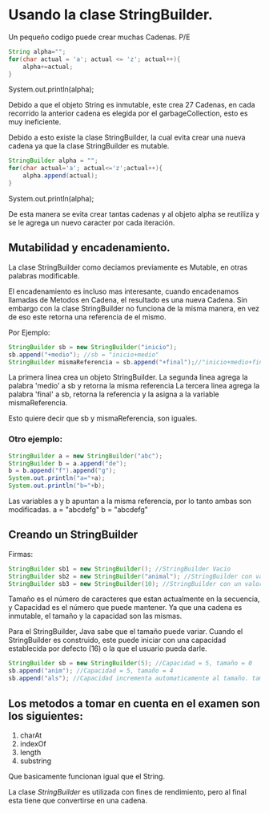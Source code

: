 # Usando la clase StringBuilder.

Un pequeño codigo puede crear muchas Cadenas.
P/E

```java
String alpha="";
for(char actual = 'a'; actual <= 'z'; actual++){
    alpha+=actual;
}
```

System.out.println(alpha);

Debido a que el objeto String es inmutable, este crea 27 Cadenas, en cada recorrido
la anterior cadena es elegida por el garbageCollection, esto es muy ineficiente.

Debido a esto existe la clase StringBuilder, la cual evita crear una nueva cadena ya que 
la clase StringBuilder es mutable.
```java
StringBuilder alpha = "";
for(char actual='a'; actual<='z';actual++){
    alpha.append(actual);
}
```

System.out.println(alpha);

De esta manera se evita crear tantas cadenas y al objeto alpha se reutiliza y se le agrega un 
nuevo caracter por cada iteración.

## Mutabilidad y encadenamiento.

La clase StringBuilder como deciamos previamente es Mutable, en otras palabras modificable.

El encadenamiento es incluso mas interesante, cuando encadenamos llamadas de Metodos en Cadena, el resultado
es una nueva Cadena. Sin embargo con la clase StringBuilder no funciona de la misma manera, en vez de eso 
este retorna una referencia de el mismo.

Por Ejemplo:
```java
StringBuilder sb = new StringBuilder("inicio");
sb.append("+medio"); //sb = "inicio+medio"
StringBuilder mismaReferencia = sb.append("+final");//"inicio+medio+final"
```

La primera linea crea un objeto StringBuilder.
La segunda linea agrega la palabra 'medio' a sb y retorna la misma referencia
La tercera linea agrega la palabra 'final' a sb, retorna la referencia y la asigna a la variable
mismaReferencia.

Esto quiere decir que sb y mismaReferencia, son iguales.

### Otro ejemplo:
```java
StringBuilder a = new StringBuilder("abc");
StringBuilder b = a.append("de");
b = b.append("f").append("g");
System.out.println("a="+a);
System.out.println("b="+b);
```
Las variables a y b apuntan a la misma referencia, por lo tanto ambas son modificadas.
a = "abcdefg"
b = "abcdefg"

## Creando un StringBuilder

Firmas:
```java
StringBuilder sb1 = new StringBuilder(); //StringBuilder Vacio
StringBuilder sb2 = new StringBuilder("animal"); //StringBuilder con valor animal
StringBuilder sb3 = new StringBuilder(10); //StringBuilder con un valor de caracteres reservado
```
Tamaño es el número de caracteres que estan actualmente en la secuencia, y Capacidad es el número
que puede mantener. Ya que una cadena es inmutable, el tamaño y la capacidad son las mismas.

Para el StringBuilder, Java sabe que el tamaño puede variar. Cuando el StringBuilder es construido, este
puede iniciar con una capacidad establecida por defecto (16) o la que el usuario pueda darle.

```java
StringBuilder sb = new StringBuilder(5); //Capacidad = 5, tamaño = 0
sb.append("anim"); //Capacidad = 5, tamaño = 4
sb.append("als"); //Capacidad incrementa automaticamente al tamaño. tamaño = 7
```

## Los metodos a tomar en cuenta en el examen son los siguientes:

1. charAt
2. indexOf
3. length
4. substring

Que basicamente funcionan igual que el String.

La clase *StringBuilder* es utilizada con fines de rendimiento, pero al final esta tiene que convertirse en una
cadena.



